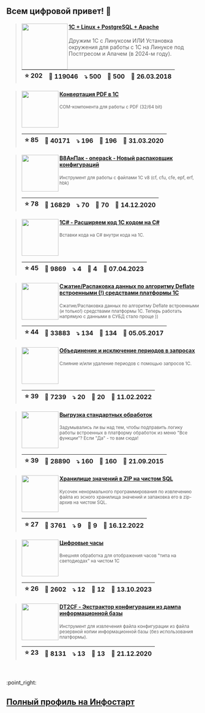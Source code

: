 ## Всем цифровой привет! 👋

<div id="is_start" />

> <img src="https://infostart.ru/upload/iblock/ac4/ac49a3a4ab7fa59f438563d5d9c9edbf.jpg" width="120" align="left">
> <h4><a href="https://infostart.ru/1c/articles/805266/">1C + Linux + PostgreSQL + Apache</a></h4>
> Дружим 1С с Линуксом ИЛИ Установка окружения для работы с 1С на Линуксе под Постгресом и Апачем (в 2024-м году).
> 
> | :star: 202 | :eyes: 119046 | :arrow_heading_down: 500 | :speech_balloon: 500 | :calendar: 26.03.2018 |
> |-|-|-|-|-|

> <img src="https://infostart.ru/upload/iblock/03d/03d96e48660b16f71b1e7325f930e1b3.png" width="96" align="left">
> <h4><a href="https://infostart.ru/1c/tools/1217607/">Конвертация PDF в 1С</a></h4>
> <small>COM-компонента для работы с PDF (32/64 bit)</small>
> <br clear="left">
>
> | :star: 85 | :eyes: 40171 | :arrow_heading_down: 196 | :speech_balloon: 196 | :calendar: 31.03.2020 |
> |-|-|-|-|-|

> <img src="https://infostart.ru/upload/iblock/38f/38f8021a5a0841c6e90c52f83a017231.png" width="96" align="left">
> <h4><a href="https://infostart.ru/1c/tools/1342779/">В8АнПак - onepack - Новый распаковщик конфигураций</a></h4>
> <small>Инструмент для работы с файлами 1С v8 (cf, cfu, cfe, epf, erf, hbk)</small>
> <br clear="left">
>
> | :star: 78 | :eyes: 16829 | :arrow_heading_down: 70 | :speech_balloon: 70 | :calendar: 14.12.2020 |
> |-|-|-|-|-|

> <img src="https://infostart.ru/upload/iblock/672/672df00e3513d08e050e26dcecc1ca88.png" width="96" align="left">
> <h4><a href="https://infostart.ru/1c/tools/1841612/">1С# - Расширяем код 1С кодом на C#</a></h4>
> <small>Вставки кода на C# внутри кода на 1С.</small>
> <br clear="left">
>
> | :star: 45 | :eyes: 9869 | :arrow_heading_down: 4 | :speech_balloon: 4 | :calendar: 07.04.2023 |
> |-|-|-|-|-|

> <img src="https://infostart.ru/upload/iblock/690/6901f8568cf8d62280c0b6bc6907db4a.png" width="96" align="left">
> <h4><a href="https://infostart.ru/1c/tools/618906/">Сжатие/Распаковка данных по алгоритму Deflate встроенными (!) средствами платформы 1С</a></h4>
> <small>Сжатие/Распаковка данных по алгоритму Deflate встроенными (и только!) средствами платформы 1С. Теперь работать напрямую с данными в СУБД стало проще ))</small>
> <br clear="left">
>
> | :star: 44 | :eyes: 33883 | :arrow_heading_down: 134 | :speech_balloon: 134 | :calendar: 05.05.2017 |
> |-|-|-|-|-|

> <img src="https://infostart.ru/upload/iblock/ef7/ef7be71fb9b344ac153a9a86487195cd.png" width="96" align="left">
> <h4><a href="https://infostart.ru/1c/tools/1603922/">Объединение и исключение периодов в запросах</a></h4>
> <small>Слияние и/или удаление периодов с помощью запросов 1С.</small>
> <br clear="left">
>
> | :star: 39 | :eyes: 7239 | :arrow_heading_down: 20 | :speech_balloon: 20 | :calendar: 11.02.2022 |
> |-|-|-|-|-|

> <img src="https://infostart.ru/upload/iblock/ef1/ef169279d82a9879c7980c5374c8cac3.png" width="96" align="left">
> <h4><a href="https://infostart.ru/1c/tools/400102/">Выгрузка стандартных обработок</a></h4>
> <small>Задумывались ли вы над тем, чтобы подправить логику работы встроенных в платформу обработок из меню "Все функции"?  Если "Да" - то вам сюда!</small>
> <br clear="left">
>
> | :star: 39 | :eyes: 28890 | :arrow_heading_down: 160 | :speech_balloon: 160 | :calendar: 21.09.2015 |
> |-|-|-|-|-|

> <img src="https://infostart.ru/upload/iblock/f5a/f5a9229cc6593b78b9dfc27911e13408.png" width="96" align="left">
> <h4><a href="https://infostart.ru/1c/tools/1776312/">Хранилище значений в ZIP на чистом SQL</a></h4>
> <small>Кусочек ненормального программирования по извлечению файла из эсного хранилища значений и запаковка его в zip-архив на чистом SQL.</small>
> <br clear="left">
>
> | :star: 27 | :eyes: 3761 | :arrow_heading_down: 9 | :speech_balloon: 9 | :calendar: 16.12.2022 |
> |-|-|-|-|-|

> <img src="https://infostart.ru/upload/iblock/a40/a40e64f5b2030aaf0e299a2930820c2d.png" width="96" align="left">
> <h4><a href="https://infostart.ru/1c/tools/1954872/">Цифровые часы</a></h4>
> <small>Внешняя обработка для отображения часов "типа на светодиодах" на чистом 1С</small>
> <br clear="left">
>
> | :star: 26 | :eyes: 2602 | :arrow_heading_down: 12 | :speech_balloon: 12 | :calendar: 13.10.2023 |
> |-|-|-|-|-|

> <img src="https://infostart.ru/upload/iblock/08d/08dc783beb67ed66614645c6292a8346.png" width="96" align="left">
> <h4><a href="https://infostart.ru/1c/tools/1348318/">DT2CF - Экстрактор конфигурации из дампа информационной базы</a></h4>
> <small>Инструмент для извлечения файла конфигурации из файла резервной копии информационной базы (без использования платформы).</small>
> <br clear="left">
>
> | :star: 23 | :eyes: 8131 | :arrow_heading_down: 13 | :speech_balloon: 13 | :calendar: 21.12.2020 |
> |-|-|-|-|-|

<br>
<br>
:point_right: <h2 style="color: cyan"><a href="https://infostart.ru/profile/47774/objects/">Полный профиль на Инфостарт</a></h2>

<div id="is_end" />
  
<!--
**SerVer1C/SerVer1C** is a ✨ _special_ ✨ repository because its `README.md` (this file) appears on your GitHub profile.

Here are some ideas to get you started:

- 🔭 I’m currently working on ...
- 🌱 I’m currently learning ...
- 👯 I’m looking to collaborate on ...
- 🤔 I’m looking for help with ...
- 💬 Ask me about ...
- 📫 How to reach me: ...
- 😄 Pronouns: ...
- ⚡ Fun fact: ...
-->
